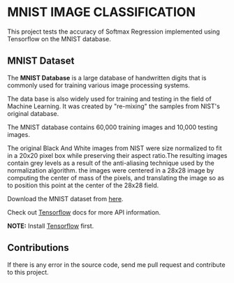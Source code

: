 # MNIST IMAGE CLASSIFICATION

This project tests the accuracy of Softmax Regression implemented using Tensorflow on the MNIST database.

## MNIST Dataset

The **MNIST Database** is a large database of handwritten digits that is commonly used for training various image processing systems.

The data base is also widely used for training and testing in the field of Machine Learning. It was created by "re-mixing" the samples from NIST's original database.

The MNIST database contains 60,000 training images and 10,000 testing images. 

The original Black And White images from NIST were size normalized to fit in a 20x20 pixel box while preserving their aspect ratio.The resulting images contain grey levels as a result of the anti-aliasing technique used by the normalization algorithm. the images were centered in a 28x28 image by computing the center of mass of the pixels, and translating the image so as to position this point at the center of the 28x28 field.

Download the MNIST dataset from [here](http://yann.lecun.com/exdb/mnist/).

Check out [Tensorflow](https://www.tensorflow.org/) docs for more API information.

**NOTE:** Install [Tensorflow](https://www.tensorflow.org/install/) first.

## Contributions

If there is any error in the source code, send me pull request and contribute to this project.
